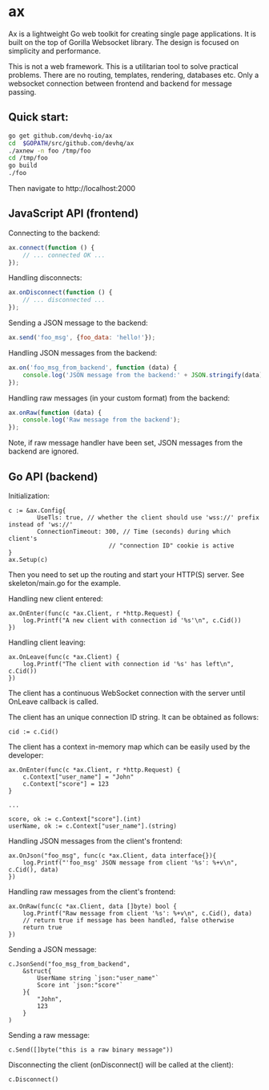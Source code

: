 # ax

Ax is a lightweight Go web toolkit for creating single page applications. It is built on the top of Gorilla Websocket library. The design is focused on simplicity and performance.

This is not a web framework. This is a utilitarian tool to solve practical problems. There are no routing, templates, rendering, databases etc. Only a websocket connection between frontend and backend for message passing.


## Quick start:

```bash
go get github.com/devhq-io/ax
cd  $GOPATH/src/github.com/devhq/ax
./axnew -n foo /tmp/foo
cd /tmp/foo
go build
./foo
```

Then navigate to http://localhost:2000

## JavaScript API (frontend)

Connecting to the backend:

```javascript
ax.connect(function () {
    // ... connected OK ...
});
```
Handling disconnects:
```javascript
ax.onDisconnect(function () {
    // ... disconnected ...
});
```

Sending a JSON message to the backend:
```javascript
ax.send('foo_msg', {foo_data: 'hello!'});
```

Handling JSON messages from the backend:
```javascript
ax.on('foo_msg_from_backend', function (data) {
	console.log('JSON message from the backend:' + JSON.stringify(data));
});
```

Handling raw messages (in your custom format) from the backend:
```javascript
ax.onRaw(function (data) {
	console.log('Raw message from the backend');
});
```

Note, if raw message handler have been set, JSON messages from the backend are ignored.

## Go API (backend)

Initialization:

```golang
c := &ax.Config{
        UseTls: true, // whether the client should use 'wss://' prefix instead of 'ws://'
        ConnectionTimeout: 300, // Time (seconds) during which client's
	                        // "connection ID" cookie is active
}
ax.Setup(c)
```

Then you need to set up the routing and start your HTTP(S) server. See skeleton/main.go for the example.

Handling new client entered:
```golang
ax.OnEnter(func(c *ax.Client, r *http.Request) {
	log.Printf("A new client with connection id '%s'\n", c.Cid())
})
```

Handling client leaving:
```golang
ax.OnLeave(func(c *ax.Client) {
	log.Printf("The client with connection id '%s' has left\n", c.Cid())
})
```

The client has a continuous WebSocket connection with the server until OnLeave
callback is called.

The client has an unique connection ID string. It can be obtained as follows:

```golang
cid := c.Cid()
```

The client has a context in-memory map which can be easily used by the developer:

```golang
ax.OnEnter(func(c *ax.Client, r *http.Request) {
	c.Context["user_name"] = "John"
	c.Context["score"] = 123
}

...

score, ok := c.Context["score"].(int)
userName, ok := c.Context["user_name"].(string)
```

Handling JSON messages from the client's frontend:
```golang
ax.OnJson("foo_msg", func(c *ax.Client, data interface{}){
	log.Printf("'foo_msg' JSON message from client '%s': %+v\n", c.Cid(), data)
})
```

Handling raw messages from the client's frontend:
```golang
ax.OnRaw(func(c *ax.Client, data []byte) bool {
	log.Printf("Raw message from client '%s': %+v\n", c.Cid(), data)
	// return true if message has been handled, false otherwise
	return true
})
```

Sending a JSON message:
```golang
c.JsonSend("foo_msg_from_backend",
	&struct{
		UserName string `json:"user_name"`
		Score int `json:"score"`
	}{
		"John",
		123
	}
)
```

Sending a raw message:
```golang
c.Send([]byte("this is a raw binary message"))
```

Disconnecting the client (onDisconnect() will be called at the client):
```golang
c.Disconnect()
```

